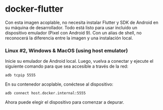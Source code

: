 # docker-flutter

Con esta imagen acoplable, no necesita instalar Flutter y SDK de Android en su máquina de desarrollador. Todo está listo para usar incluido un dispositivo emulador (Pixel con Android 9). Con un alias de shell, no reconocerá la diferencia entre la imagen y una instalación local. 

### Linux #2, Windows & MacOS (using host emulator)

Inicie su emulador de Android local. Luego, vuelva a conectar y ejecute el siguiente comando para que sea accesible a través de la red:

```shell
adb tcpip 5555
```
En su contenedor acoplable, conéctese al dispositivo:

```shell
adb connect host.docker.internal:5555
```

Ahora puede elegir el dispositivo para comenzar a depurar.